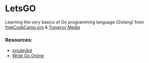 # LetsGO
Learning the very basics of Go programming language (Golang) from [freeCodeCamp.org](https://www.youtube.com/watch?v=YS4e4q9oBaU&t=2273s&ab_channel=freeCodeCamp.org) & [Traversy Media](https://www.youtube.com/watch?v=SqrbIlUwR0U&t=947s&ab_channel=TraversyMedia)

### Resources:

- [sysdevbd](https://sysdevbd.com/go/)
- [Write Go Online](https://play.golang.org/)
